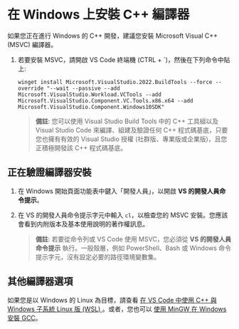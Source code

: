<h1 data-loc-id="walkthrough.windows.install.compiler">在 Windows 上安裝 C++ 編譯器</h1>
<p data-loc-id="walkthrough.windows.text1">如果您正在進行 Windows 的 C++ 開發，建議您安裝 Microsoft Visual C++ (MSVC) 編譯器。</p>
<ol>
<li><p data-loc-id="walkthrough.windows.text2">若要安裝 MSVC，請開啟 VS Code 終端機 (CTRL + `)，然後在下列命令中貼上:
</p><pre><code style="white-space: pre-wrap;">winget install Microsoft.VisualStudio.2022.BuildTools --force --override "--wait --passive --add Microsoft.VisualStudio.Workload.VCTools --add Microsoft.VisualStudio.Component.VC.Tools.x86.x64 --add Microsoft.VisualStudio.Component.Windows10SDK"</code></pre>
</li>
<blockquote>
<p><strong data-loc-id="walkthrough.windows.note1">備註</strong>: <span data-loc-id="walkthrough.windows.note1.text">您可以使用 Visual Studio Build Tools 中的 C++ 工具組以及 Visual Studio Code 來編譯、組建及驗證任何 C++ 程式碼基底，只要您也擁有有效的 Visual Studio 授權 (社群版、專業版或企業版)，且您正積極開發該 C++ 程式碼基底。</span></p>
</blockquote>

</ol>
<h2 data-loc-id="walkthrough.windows.verify.compiler">正在驗證編譯器安裝</h2>
<ol>
<li><p data-loc-id="walkthrough.windows.open.command.prompt">在 Windows 開始頁面功能表中鍵入「開發人員」，以開啟 <strong data-loc-id="walkthrough.windows.command.prompt.name1">VS 的開發人員命令提示</strong>。</p>
</li>
<li><p data-loc-id="walkthrough.windows.check.install">在 VS 的開發人員命令提示字元中輸入 <code>cl</code>，以檢查您的 MSVC 安裝。您應該會看到内附版本及基本使用說明的著作權訊息。</p>
<blockquote>
<p><strong data-loc-id="walkthrough.windows.note2">備註</strong>: <span data-loc-id="walkthrough.windows.note2.text">若要從命令列或 VS Code 使用 MSVC，您必須從 <strong data-loc-id="walkthrough.windows.command.prompt.name2">VS 的開發人員命令提示</strong> 執行。一般殼層，例如 <span>PowerShell</span>、<span>Bash</span> 或 Windows 命令提示字元，沒有設定必要的路徑環境變數集。</span></p>
</blockquote>
</li>
</ol>
<h2 data-loc-id="walkthrough.windows.other.compilers">其他編譯器選項</h2>
<p data-loc-id="walkthrough.windows.text3">如果您是以 Windows 的 Linux 為目標，請查看 <a href="https://code.visualstudio.com/docs/cpp/config-wsl" data-loc-id="walkthrough.windows.link.title1">在 VS Code 中使用 C++ 與 Windows 子系統 Linux 版 (WSL) </a>。或者，您也可以 <a href="https://code.visualstudio.com/docs/cpp/config-mingw" data-loc-id="walkthrough.windows.link.title2">使用 MinGW 在 Windows 安裝 GCC</a>。</p>